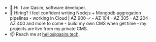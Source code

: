 - 👋 Hi. I am Qasim, software developer. 
- 👀 Hiring? I feel confident writing Nodejs + Mongodb aggregation pipelines - working in Cloud | AZ 900 ✓ - AZ 104 - AZ 305 - AZ 204 - AZ 400 and more to come - build my own CMS when get time - my projects are live from my private CMS.
- 📫 Reach me at hello@qasim.tech.

<!---
qasim2020/qasim2020 is a ✨ special ✨ repository because its `README.md` (this file) appears on your GitHub profile.
You can click the Preview link to take a look at your changes.
--->
